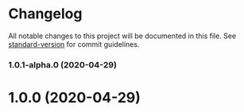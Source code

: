 # Changelog

All notable changes to this project will be documented in this file. See [standard-version](https://github.com/conventional-changelog/standard-version) for commit guidelines.

### 1.0.1-alpha.0 (2020-04-29)

# 1.0.0 (2020-04-29)
